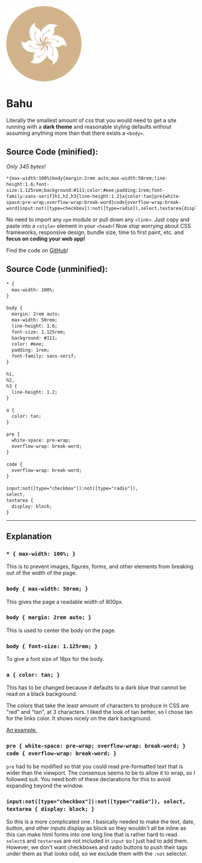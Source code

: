 <img src="bahu-logo.svg" width="200" height="200">

Bahu
====

Literally the smallest amount of css that you would need to get a site running with a **dark theme** and reasonable styling defaults without assuming anything more than that there exists a `<body>`.

Source Code (minified):
-----------------------

_Only 345 bytes!_

    *{max-width:100%}body{margin:2rem auto;max-width:50rem;line-height:1.6;font-size:1.125rem;background:#111;color:#eee;padding:1rem;font-family:sans-serif}h1,h2,h3{line-height:1.2}a{color:tan}pre{white-space:pre-wrap;overflow-wrap:break-word}code{overflow-wrap:break-word}input:not([type=checkbox]):not([type=radio]),select,textarea{display:block}

No need to import any `npm` module or pull down any `<link>`. Just copy and paste into a `<style>` element in your `<head>`! Now stop worrying about CSS frameworks, responsive design, bundle size, time to first paint, etc. and **focus on coding your web app!**

Find the code on [GitHub](https://github.com/Kimeiga/bahu)!

Source Code (unminified):
-------------------------

    * {
      max-width: 100%;
    }
    
    body {
      margin: 2rem auto;
      max-width: 50rem;
      line-height: 1.6;
      font-size: 1.125rem;
      background: #111;
      color: #eee;
      padding: 1rem;
      font-family: sans-serif;
    }
    
    h1,
    h2,
    h3 {
      line-height: 1.2;
    }
    
    a {
      color: tan;
    }
    
    pre {
      white-space: pre-wrap;
      overflow-wrap: break-word;
    }
    
    code {
      overflow-wrap: break-word;
    }
    
    input:not([type="checkbox"]):not([type="radio"]),
    select,
    textarea {
      display: block;
    }

* * *

Explanation
-----------

### `* { max-width: 100%; }`

This is to prevent images, figures, forms, and other elements from breaking out of the width of the page.

### `body { max-width: 50rem; }`

This gives the page a readable width of 800px.

### `body { margin: 2rem auto; }`

This is used to center the body on the page.

### `body { font-size: 1.125rem; }`

To give a font size of 18px for the body.

### `a { color: tan; }`

This has to be changed because it defaults to a dark blue that cannot be read on a black background.

The colors that take the least amount of characters to produce in CSS are "red" and "tan", at 3 characters. I liked the look of tan better, so I chose tan for the links color. It shows nicely on the dark background.

[An example.](#)

### `pre { white-space: pre-wrap; overflow-wrap: break-word; } code { overflow-wrap: break-word; }`

`pre` had to be modified so that you could read pre-formatted text that is wider than the viewport. The consensus seems to be to allow it to wrap, so I followed suit. You need both of these declarations for this to avoid expanding beyond the window.

### `input:not([type="checkbox"]):not([type="radio"]), select, textarea { display: block; }`

So this is a more complicated one. I basically needed to make the text, date, button, and other inputs display as block so they wouldn't all be inline as this can make html forms into one long line that is rather hard to read. `select`s and `textarea`s are not included in `input` so I just had to add them. However, we don't want checkboxes and radio buttons to push their tags under them as that looks odd, so we exclude them with the `:not` selector.
